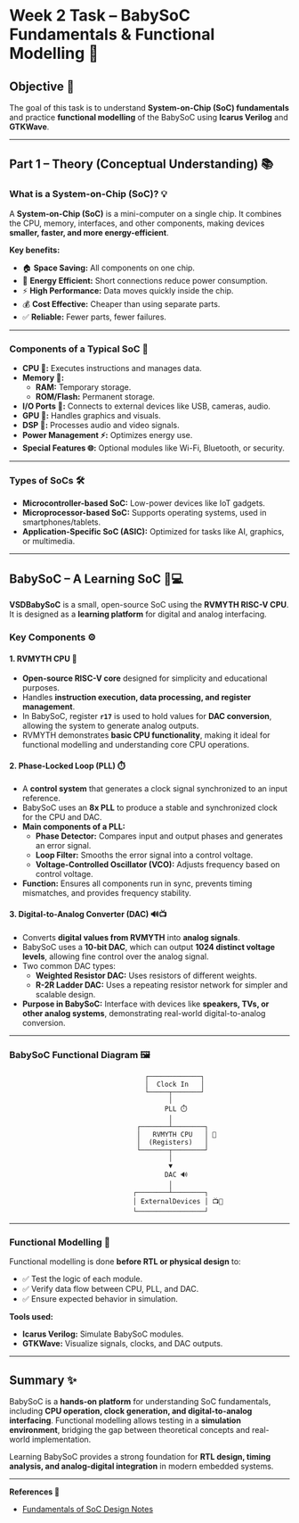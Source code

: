 # Week 2 Task – BabySoC Fundamentals & Functional Modelling 🚀

## Objective 🎯
The goal of this task is to understand **System-on-Chip (SoC) fundamentals** and practice **functional modelling** of the BabySoC using **Icarus Verilog** and **GTKWave**.  

---

## Part 1 – Theory (Conceptual Understanding) 📚

### What is a System-on-Chip (SoC)? 💡
A **System-on-Chip (SoC)** is a mini-computer on a single chip. It combines the CPU, memory, interfaces, and other components, making devices **smaller, faster, and more energy-efficient**.  

**Key benefits:**  
- 🏠 **Space Saving:** All components on one chip.  
- 🔋 **Energy Efficient:** Short connections reduce power consumption.  
- ⚡ **High Performance:** Data moves quickly inside the chip.  
- 💰 **Cost Effective:** Cheaper than using separate parts.  
- ✅ **Reliable:** Fewer parts, fewer failures.  

---

### Components of a Typical SoC 🧩
- **CPU 🧠:** Executes instructions and manages data.  
- **Memory 💾:**  
  - **RAM:** Temporary storage.  
  - **ROM/Flash:** Permanent storage.  
- **I/O Ports 🔌:** Connects to external devices like USB, cameras, audio.  
- **GPU 🎨:** Handles graphics and visuals.  
- **DSP 🎵:** Processes audio and video signals.  
- **Power Management ⚡:** Optimizes energy use.  
- **Special Features 🌐:** Optional modules like Wi-Fi, Bluetooth, or security.  

---

### Types of SoCs 🛠️
- **Microcontroller-based SoC:** Low-power devices like IoT gadgets.  
- **Microprocessor-based SoC:** Supports operating systems, used in smartphones/tablets.  
- **Application-Specific SoC (ASIC):** Optimized for tasks like AI, graphics, or multimedia.  

---

## BabySoC – A Learning SoC 🍼💻

**VSDBabySoC** is a small, open-source SoC using the **RVMYTH RISC-V CPU**. It is designed as a **learning platform** for digital and analog interfacing.  

### Key Components ⚙️

#### 1. RVMYTH CPU 🧠
- **Open-source RISC-V core** designed for simplicity and educational purposes.  
- Handles **instruction execution, data processing, and register management**.  
- In BabySoC, register **`r17`** is used to hold values for **DAC conversion**, allowing the system to generate analog outputs.  
- RVMYTH demonstrates **basic CPU functionality**, making it ideal for functional modelling and understanding core CPU operations.  

#### 2. Phase-Locked Loop (PLL) ⏱️
- A **control system** that generates a clock signal synchronized to an input reference.  
- BabySoC uses an **8x PLL** to produce a stable and synchronized clock for the CPU and DAC.  
- **Main components of a PLL:**  
  - **Phase Detector:** Compares input and output phases and generates an error signal.  
  - **Loop Filter:** Smooths the error signal into a control voltage.  
  - **Voltage-Controlled Oscillator (VCO):** Adjusts frequency based on control voltage.  
- **Function:** Ensures all components run in sync, prevents timing mismatches, and provides frequency stability.  

#### 3. Digital-to-Analog Converter (DAC) 🔊📺
- Converts **digital values from RVMYTH** into **analog signals**.  
- BabySoC uses a **10-bit DAC**, which can output **1024 distinct voltage levels**, allowing fine control over the analog signal.  
- Two common DAC types:  
  - **Weighted Resistor DAC:** Uses resistors of different weights.  
  - **R-2R Ladder DAC:** Uses a repeating resistor network for simpler and scalable design.  
- **Purpose in BabySoC:** Interface with devices like **speakers, TVs, or other analog systems**, demonstrating real-world digital-to-analog conversion.  

---

### BabySoC Functional Diagram 🖼️
                        
                                      ┌─────────────┐
                                      │  Clock In   │
                                      └─────┬───────┘
                                            │
                                           PLL ⏱️
                                            │
                                    ┌───────┴────────┐
                                    │   RVMYTH CPU   │ 🧠
                                    │  (Registers)   │
                                    └───────┬────────┘
                                            │
                                            ▼
                                           DAC 🔊
                                            │
                                   ┌────────┴────────┐
                                   │ ExternalDevices │ 📺🎵
                                   └─────────────────┘



---

### Functional Modelling 🧪
Functional modelling is done **before RTL or physical design** to:  
- ✅ Test the logic of each module.  
- ✅ Verify data flow between CPU, PLL, and DAC.  
- ✅ Ensure expected behavior in simulation.  

**Tools used:**  
- **Icarus Verilog:** Simulate BabySoC modules.  
- **GTKWave:** Visualize signals, clocks, and DAC outputs.  

---

## Summary ✨
BabySoC is a **hands-on platform** for understanding SoC fundamentals, including **CPU operation, clock generation, and digital-to-analog interfacing**. Functional modelling allows testing in a **simulation environment**, bridging the gap between theoretical concepts and real-world implementation.  

Learning BabySoC provides a strong foundation for **RTL design, timing analysis, and analog-digital integration** in modern embedded systems.  

---

**References 🔗**  
- [Fundamentals of SoC Design Notes](https://github.com/hemanthkumardm/SFAL-VSD-SoC-Journey/tree/main/11.%20Fundamentals%20of%20SoC%20Design)

